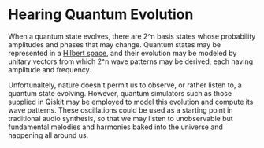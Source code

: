 # Hearing Quantum Evolution
When a quantum state evolves, there are 2^n basis states whose probability amplitudes and phases that may change. Quantum states may be represented in a [Hilbert space](https://en.wikipedia.org/wiki/Hilbert_space), and their evolution may be modeled by unitary vectors from which 2^n wave patterns may be derived, each having amplitude and frequency. 

Unfortunaltely, nature doesn't permit us to observe, or rather listen to, a quantum state evolving. However, quantum simulators such as those supplied in Qiskit may be employed to model this evolution and compute its wave patterns. These oscillations could be used as a starting point in traditional audio synthesis, so that we may listen to unobservable but fundamental melodies and harmonies baked into the universe and happening all around us.
